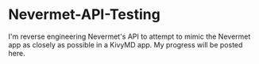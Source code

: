 # Nevermet-API-Testing
I'm reverse engineering Nevermet's API to attempt to mimic the Nevermet app as closely as possible in a KivyMD app. 
My progress will be posted here.
